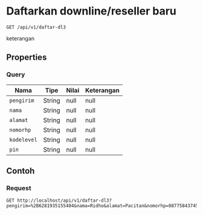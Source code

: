 # Daftarkan downline/reseller baru
```http
GET /api/v1/daftar-dl3
```
keterangan
## Properties
### Query
Nama | Tipe | Nilai | Keterangan
--- | --- | --- | ---
<code>pengirim</code> | String | null | null
<code>nama</code> | String | null | null
<code>alamat</code> | String | null | null
<code>nomorhp</code> | String | null | null
<code>kodelevel</code> | String | null | null
<code>pin</code> | String | null | null
## Contoh
### Request
```http
GET http://localhost/api/v1/daftar-dl3?pengirim=%2B6281935155404&nama=Ridho&alamat=Pacitan&nomorhp=087758437457&kodelevel=R&pin=1234


```
